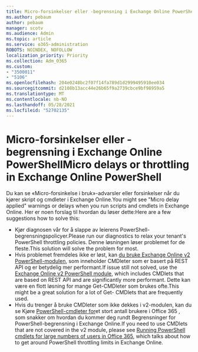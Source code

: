 ```yaml
---
title: Micro-forsinkelser eller -begrensning i Exchange Online PowerShell
ms.author: pebaum
author: pebaum
manager: scotv
ms.audience: Admin
ms.topic: article
ms.service: o365-administration
ROBOTS: NOINDEX, NOFOLLOW
localization_priority: Priority
ms.collection: Adm_O365
ms.custom:
- "3500011"
- "5106"
ms.openlocfilehash: 204e0248bc2f07f14fa789d1d2999495910ee034
ms.sourcegitcommit: d2108b13acc44e26b65f9a2739cbce9bf98959a5
ms.translationtype: MT
ms.contentlocale: nb-NO
ms.lasthandoff: 05/28/2021
ms.locfileid: "52702135"
---
```

# <a name="micro-delays-or-throttling-in-exchange-online-powershell"></a><span data-ttu-id="f5819-102">Micro-forsinkelser eller -begrensning i Exchange Online PowerShell</span><span class="sxs-lookup"><span data-stu-id="f5819-102">Micro delays or throttling in Exchange Online PowerShell</span></span>

<span data-ttu-id="f5819-103">Du kan se «Micro-forsinkelse i bruk»-advarsler eller forsinkelser når du kjører skript og cmdleter i Exchange Online.</span><span class="sxs-lookup"><span data-stu-id="f5819-103">You might see "Micro delay applied" warnings or delays when you run scripts and cmdlets in Exchange Online.</span></span> <span data-ttu-id="f5819-104">Her er noen forslag til hvordan du løser dette:</span><span class="sxs-lookup"><span data-stu-id="f5819-104">Here are a few suggestions how to solve this:</span></span>

- <span data-ttu-id="f5819-105">Kjør diagnosen vår for å slappe av leierens PowerShell-begrensningspolicyer.</span><span class="sxs-lookup"><span data-stu-id="f5819-105">Please run our diagnostics to relax your tenant's PowerShell throttling policies.</span></span> <span data-ttu-id="f5819-106">Denne løsningen løser problemet for de fleste.</span><span class="sxs-lookup"><span data-stu-id="f5819-106">This solution will solve the problem for most.</span></span>
- <span data-ttu-id="f5819-107">Hvis problemet fremdeles ikke er løst, kan [du bruke Exchange Online v2 PowerShell-modulen](/powershell/exchange/exchange-online/exchange-online-powershell-v2/exchange-online-powershell-v2?view=exchange-ps&preserve-view=true), som inneholder CMDleter som er basert på REST API og er betydelig mer performant.</span><span class="sxs-lookup"><span data-stu-id="f5819-107">If issue still not solved, use the [Exchange Online v2 PowerShell module](/powershell/exchange/exchange-online/exchange-online-powershell-v2/exchange-online-powershell-v2?view=exchange-ps&preserve-view=true), which includes CMDlets that are based on REST API and are significantly more performant.</span></span> <span data-ttu-id="f5819-108">Dette kan være en flott løsning for mange Get-CMDleter som brukes ofte.</span><span class="sxs-lookup"><span data-stu-id="f5819-108">This might be a great solution for a lot of Get- CMDlets that are frequently used.</span></span>
- <span data-ttu-id="f5819-109">Hvis du trenger å bruke CMDleter som ikke dekkes i v2-modulen, kan du se Kjøre [PowerShell-cmdleter for](https://techcommunity.microsoft.com/t5/exchange-team-blog/updated-running-powershell-cmdlets-for-large-numbers-of-users-in/ba-p/1000628#)et stort antall brukere i Office 365 , som snakker om hvordan du kommer deg rundt Begrensninger for PowerShell-begrensning i Exchange Online.</span><span class="sxs-lookup"><span data-stu-id="f5819-109">If you need to use CMDlets that are not covered in the v2 module, please see [Running PowerShell cmdlets for large numbers of users in Office 365](https://techcommunity.microsoft.com/t5/exchange-team-blog/updated-running-powershell-cmdlets-for-large-numbers-of-users-in/ba-p/1000628#), which talks about how to get around PowerShell throttling limits in Exchange Online.</span></span>
